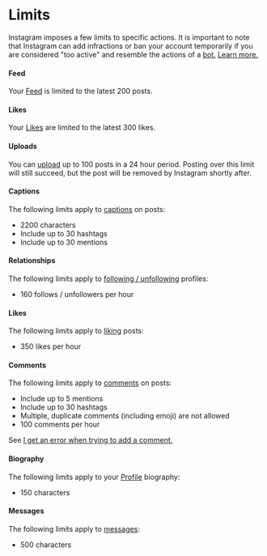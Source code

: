 # Limits

Instagram imposes a few limits to specific actions. It is important to note that Instagram can add infractions or ban your account temporarily if you are considered "too active" and resemble the actions of a [bot.](https://en.wikipedia.org/wiki/Bot) [Learn more.](https://elfsight.com/blog/2016/12/instagram-restrictions-limits-likes-followers-comments/)

#### Feed

Your [Feed](/views/feed.md) is limited to the latest 200 posts.

#### Likes

Your [Likes](/views/likes.md) are limited to the latest 300 likes.

#### Uploads

You can [upload](/views/upload.md) up to 100 posts in a 24 hour period. Posting over this limit will still succeed, but the post will be removed by Instagram shortly after.

#### Captions

The following limits apply to [captions](/views/upload.md#caption) on posts:

- 2200 characters
- Include up to 30 hashtags
- Include up to 30 mentions

#### Relationships

The following limits apply to [following / unfollowing](/getstarted/follow-profile.md) profiles:

- 160 follows / unfollowers per hour

#### Likes

The following limits apply to [liking](/views/detailview.md#likes) posts:

- 350 likes per hour

#### Comments

The following limits apply to [comments](/views/detailview.md#comments) on posts:

- Include up to 5 mentions
- Include up to 30 hashtags 
- Multiple, duplicate comments (including emoji) are not allowed
- 100 comments per hour

See [I get an error when trying to add a comment.](https://help.instagram.com/161863397286564)

#### Biography

The following limits apply to your [Profile](/views/profile/editprofile.md) biography:

- 150 characters

#### Messages

The following limits apply to [messages](/views/conversations/messages.md):

- 500 characters
